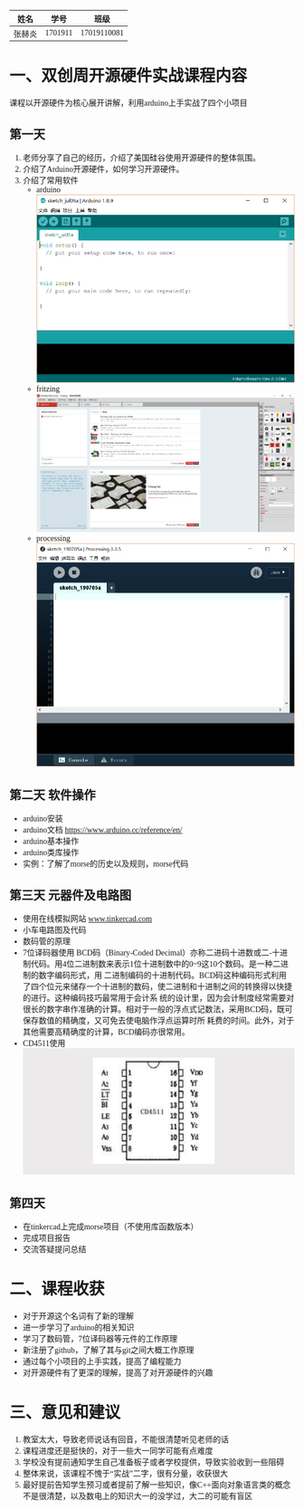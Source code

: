 <font face="宋体">

姓名|学号|班级
:--:|:--:|:--:
张赫炎|1701911|17019110081

# 一、双创周开源硬件实战课程内容
课程以开源硬件为核心展开讲解，利用arduino上手实战了四个小项目
## 第一天
1. 老师分享了自己的经历，介绍了美国硅谷使用开源硬件的整体氛围。
2. 介绍了Arduino开源硬件，如何学习开源硬件。
3. 介绍了常用软件
   - arduino
  ![arduino ide图片](https://github.com/xidianzhy/arduino/blob/master/arduino.png)  
   - fritzing
  ![fritzing 图片](https://github.com/xidianzhy/arduino/blob/master/fritzing.png)
   - processing
  ![processing 图片](https://github.com/xidianzhy/arduino/blob/master/processing.png)
## 第二天 软件操作
- arduino安装
- arduino文档 https://www.arduino.cc/reference/en/
- arduino基本操作
- arduino类库操作
- 实例：了解了morse的历史以及规则，morse代码
## 第三天 元器件及电路图
- 使用在线模拟网站 www.tinkercad.com
- 小车电路图及代码
- 数码管的原理
- 7位译码器使用
BCD码（Binary-Coded Decimal‎）亦称二进码十进数或二-十进制代码。用4位二进制数来表示1位十进制数中的0~9这10个数码。是一种二进制的数字编码形式，用     二进制编码的十进制代码。BCD码这种编码形式利用了四个位元来储存一个十进制的数码，使二进制和十进制之间的转换得以快捷的进行。这种编码技巧最常用于会计系   统的设计里，因为会计制度经常需要对很长的数字串作准确的计算。相对于一般的浮点式记数法，采用BCD码，既可保存数值的精确度，又可免去使电脑作浮点运算时所   耗费的时间。此外，对于其他需要高精确度的计算，BCD编码亦很常用。
- CD4511使用
   ![CD4511引脚图](https://github.com/xidianzhy/arduino/blob/master/CD4511.png)
## 第四天
- 在tinkercad上完成morse项目（不使用库函数版本）
- 完成项目报告
- 交流答疑提问总结
# 二、课程收获
- 对于开源这个名词有了新的理解
- 进一步学习了arduino的相关知识
- 学习了数码管，7位译码器等元件的工作原理
- 新注册了github，了解了其与git之间大概工作原理
- 通过每个小项目的上手实践，提高了编程能力
- 对开源硬件有了更深的理解，提高了对开源硬件的兴趣

# 三、意见和建议
1. 教室太大，导致老师说话有回音，不能很清楚听见老师的话
2. 课程进度还是挺快的，对于一些大一同学可能有点难度
3. 学校没有提前通知学生自己准备板子或者学校提供，导致实验收到一些阻碍
4. 整体来说，该课程不愧于“实战”二字，很有分量，收获很大
5. 最好提前告知学生预习或者提前了解一些知识，像C++面向对象语言类的概念不是很清楚，以及数电上的知识大一的没学过，大二的可能有盲区
